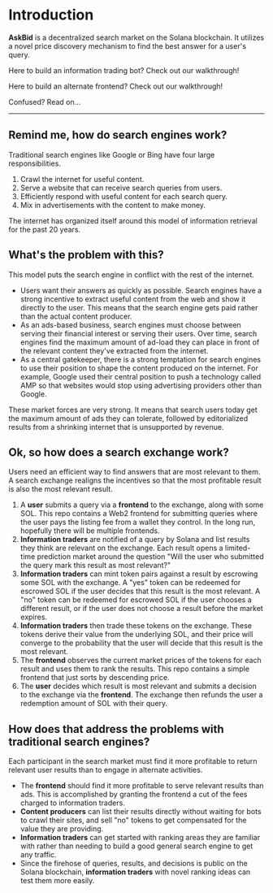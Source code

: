 # Introduction

**AskBid** is a decentralized search market on the Solana blockchain. It utilizes a novel price discovery mechanism to find the best answer for a user's query.

Here to build an information trading bot? Check out our walkthrough!

Here to build an alternate frontend? Check out our walkthrough!

Confused? Read on...

---

## Remind me, how do search engines work?

Traditional search engines like Google or Bing have four large responsibilities.
1. Crawl the internet for useful content.
2. Serve a website that can receive search queries from users.
3. Efficiently respond with useful content for each search query.
4. Mix in advertisements with the content to make money.

The internet has organized itself around this model of information retrieval for the past 20 years.

## What's the problem with this?
This model puts the search engine in conflict with the rest of the internet.
* Users want their answers as quickly as possible. Search engines have a strong incentive to extract useful content from the web and show it directly to the user. This means that the search engine gets paid rather than the actual content producer.
* As an ads-based business, search engines must choose between serving their financial interest or serving their users. Over time, search engines find the maximum amount of ad-load they can place in front of the relevant content they've extracted from the internet.
* As a central gatekeeper, there is a strong temptation for search engines to use their position to shape the content produced on the internet. For example, Google used their central position to push a technology called AMP so that websites would stop using advertising providers other than Google.

These market forces are very strong. It means that search users today get the maximum amount of ads they can tolerate, followed by editorialized results from a shrinking internet that is unsupported by revenue.

## Ok, so how does a search exchange work?
Users need an efficient way to find answers that are most relevant to them. A search exchange realigns the incentives so that the most profitable result is also the most relevant result.

1. A **user** submits a query via a **frontend** to the exchange, along with some SOL. This repo contains a Web2 frontend for submitting queries where the user pays the listing fee from a wallet they control. In the long run, hopefully there will be multiple frontends.
2. **Information traders** are notified of a query by Solana and list results they think are relevant on the exchange. Each result opens a limited-time prediction market around the question "Will the user who submitted the query mark this result as most relevant?"
3. **Information traders** can mint token pairs against a result by escrowing some SOL with the exchange. A "yes" token can be redeemed for escrowed SOL if the user decides that this result is the most relevant. A "no" token can be redeemed for escrowed SOL if the user chooses a different result, or if the user does not choose a result before the market expires.
4. **Information traders** then trade these tokens on the exchange. These tokens derive their value from the underlying SOL, and their price will converge to the probability that the user will decide that this result is the most relevant.
5. The **frontend** observes the current market prices of the tokens for each result and uses them to rank the results. This repo contains a simple frontend that just sorts by descending price.
6. The **user** decides which result is most relevant and submits a decision to the exchange via the **frontend**. The exchange then refunds the user a redemption amount of SOL with their query.

## How does that address the problems with traditional search engines?
Each participant in the search market must find it more profitable to return relevant user results than to engage in alternate activities.
* The **frontend** should find it more profitable to serve relevant results than ads. This is accomplished by granting the frontend a cut of the fees charged to information traders.
* **Content producers** can list their results directly without waiting for bots to crawl their sites, and sell "no" tokens to get compensated for the value they are providing.
* **Information traders** can get started with ranking areas they are familiar with rather than needing to build a good general search engine to get any traffic. 
* Since the firehose of queries, results, and decisions is public on the Solana blockchain, **information traders** with novel ranking ideas can test them more easily.



